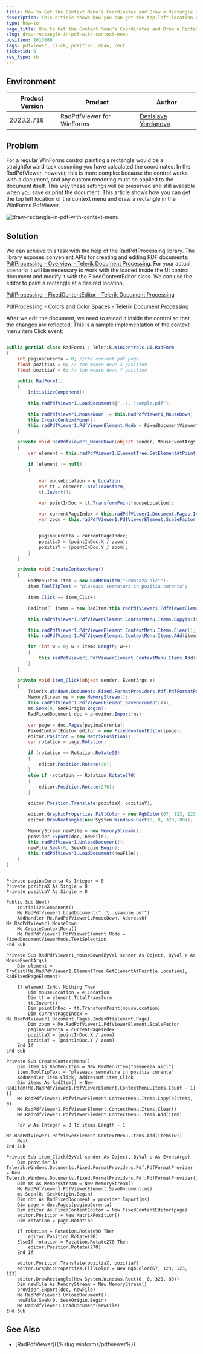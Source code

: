 ```yaml
---
title: How to Get the Context Menu's Coordinates and Draw a Rectangle in PdfViewer 
description: This article shows how you can get the top left location of the context menu and draw a rectangle in the WinForms PdfViewer.
type: how-to
page_title: How to Get the Context Menu's Coordinates and Draw a Rectangle in PdfViewer  
slug: draw-rectangle-in-pdf-with-context-menu
position: 1613686
tags: pdfviewer, click, position, draw, rect
ticketid: 0
res_type: kb
---
```


## Environment
|Product Version|Product|Author|
|----|----|----|
|2023.2.718|RadPdfViewer for WinForms|[Desislava Yordanova](https://www.telerik.com/blogs/author/desislava-yordanova)|

## Problem

For a regular WinForms control painting a rectangle would be a straightforward task assuming you have calculated the coordinates. In the RadPdfViewer, however, this is more complex because the control works with a document, and any custom rendering must be applied to the document itself. This way these settings will be preserved and still available when you save or print the document.
This article shows how you can get the top left location of the context menu and draw a rectangle in the WinForms PdfViewer.

![draw-rectangle-in-pdf-with-context-menu](images/draw-rectangle-in-pdf-with-context-menu.gif)  

## Solution

We can achieve this task with the help of the RadPdfProcessing library. The library exposes convenient APIs for creating and editing PDF documents: [PdfProcessing - Overview - Telerik Document Processing](https://docs.telerik.com/devtools/document-processing/libraries/radpdfprocessing/overview). For your actual scenario it will be necessary to work with the loaded inside the UI control document and modify it with the FixedContentEditor class. We can use the editor to paint a rectangle at a desired location. 

[PdfProcessing - FixedContentEditor - Telerik Document Processing](https://docs.telerik.com/devtools/document-processing/libraries/radpdfprocessing/editing/fixedcontenteditor)

[PdfProcessing - Colors and Color Spaces - Telerik Document Processing](https://docs.telerik.com/devtools/document-processing/libraries/radpdfprocessing/concepts/colors-and-color-spaces)

After we edit the document, we need to reload it inside the control so that the changes are reflected. This is a sample implementation of the context menu item Click event: 


````C#

public partial class RadForm1 : Telerik.WinControls.UI.RadForm
{
    int paginaCurenta = 0; //the current pdf page
    float pozitiaX = 0; // the mouse down X position
    float pozitiaY = 0; // the mouse down Y position

    public RadForm1()
    {
        InitializeComponent();

        this.radPdfViewer1.LoadDocument(@"..\..\sample.pdf");

        this.radPdfViewer1.MouseDown += this.RadPdfViewer1_MouseDown;
        this.CreateContextMenu();
        this.radPdfViewer1.PdfViewerElement.Mode = FixedDocumentViewerMode.TextSelection;
    }

    private void RadPdfViewer1_MouseDown(object sender, MouseEventArgs e)
    {
        var element = this.radPdfViewer1.ElementTree.GetElementAtPoint(e.Location) as RadFixedPageElement;

        if (element != null)
        {

            var mouseLocation = e.Location;
            var tt = element.TotalTransform;
            tt.Invert();

            var pointInDoc = tt.TransformPoint(mouseLocation);

            var currentPageIndex = this.radPdfViewer1.Document.Pages.IndexOf(element.Page);
            var zoom = this.radPdfViewer1.PdfViewerElement.ScaleFactor;


            paginaCurenta = currentPageIndex;
            pozitiaX = (pointInDoc.X / zoom);
            pozitiaY = (pointInDoc.Y / zoom);
        }
    }

    private void CreateContextMenu()
    {
        RadMenuItem item = new RadMenuItem("Semneaza aici");
        item.ToolTipText = "plaseaza semnatura in pozitia curenta";

        item.Click += item_Click;

        RadItem[] items = new RadItem[this.radPdfViewer1.PdfViewerElement.ContextMenu.Items.Count];

        this.radPdfViewer1.PdfViewerElement.ContextMenu.Items.CopyTo(items, 0);

        this.radPdfViewer1.PdfViewerElement.ContextMenu.Items.Clear();
        this.radPdfViewer1.PdfViewerElement.ContextMenu.Items.Add(item);

        for (int w = 0; w < items.Length; w++)
        {
            this.radPdfViewer1.PdfViewerElement.ContextMenu.Items.Add(items[w]);
        }
    }

    private void item_Click(object sender, EventArgs e)
    {
        Telerik.Windows.Documents.Fixed.FormatProviders.Pdf.PdfFormatProvider provider = new Telerik.Windows.Documents.Fixed.FormatProviders.Pdf.PdfFormatProvider();
        MemoryStream ms = new MemoryStream();
        this.radPdfViewer1.PdfViewerElement.SaveDocument(ms);
        ms.Seek(0, SeekOrigin.Begin);
        RadFixedDocument doc = provider.Import(ms);

        var page = doc.Pages[paginaCurenta];
        FixedContentEditor editor = new FixedContentEditor(page);
        editor.Position = new MatrixPosition();
        var rotation = page.Rotation;

        if (rotation == Rotation.Rotate90)
        {
            editor.Position.Rotate(90);
        }
        else if (rotation == Rotation.Rotate270)
        {
            editor.Position.Rotate(270);
        }

        editor.Position.Translate(pozitiaX, pozitiaY);

        editor.GraphicProperties.FillColor = new RgbColor(67, 123, 123, 123);
        editor.DrawRectangle(new System.Windows.Rect(0, 0, 320, 80));

        MemoryStream newFile = new MemoryStream();
        provider.Export(doc, newFile);
        this.radPdfViewer1.UnloadDocument();
        newFile.Seek(0, SeekOrigin.Begin);
        this.radPdfViewer1.LoadDocument(newFile);
    }
}


````
````VB.NET
 
Private paginaCurenta As Integer = 0
Private pozitiaX As Single = 0
Private pozitiaY As Single = 0

Public Sub New()
    InitializeComponent()
    Me.RadPdfViewer1.LoadDocument("..\..\sample.pdf")
    AddHandler Me.RadPdfViewer1.MouseDown, AddressOf Me.RadPdfViewer1_MouseDown
    Me.CreateContextMenu()
    Me.RadPdfViewer1.PdfViewerElement.Mode = FixedDocumentViewerMode.TextSelection
End Sub

Private Sub RadPdfViewer1_MouseDown(ByVal sender As Object, ByVal e As MouseEventArgs)
    Dim element = TryCast(Me.RadPdfViewer1.ElementTree.GetElementAtPoint(e.Location), RadFixedPageElement)

    If element IsNot Nothing Then
        Dim mouseLocation = e.Location
        Dim tt = element.TotalTransform
        tt.Invert()
        Dim pointInDoc = tt.TransformPoint(mouseLocation)
        Dim currentPageIndex = Me.RadPdfViewer1.Document.Pages.IndexOf(element.Page)
        Dim zoom = Me.RadPdfViewer1.PdfViewerElement.ScaleFactor
        paginaCurenta = currentPageIndex
        pozitiaX = (pointInDoc.X / zoom)
        pozitiaY = (pointInDoc.Y / zoom)
    End If
End Sub

Private Sub CreateContextMenu()
    Dim item As RadMenuItem = New RadMenuItem("Semneaza aici")
    item.ToolTipText = "plaseaza semnatura in pozitia curenta"
    AddHandler item.Click, AddressOf item_Click
    Dim items As RadItem() = New RadItem(Me.RadPdfViewer1.PdfViewerElement.ContextMenu.Items.Count - 1) {}
    Me.RadPdfViewer1.PdfViewerElement.ContextMenu.Items.CopyTo(items, 0)
    Me.RadPdfViewer1.PdfViewerElement.ContextMenu.Items.Clear()
    Me.RadPdfViewer1.PdfViewerElement.ContextMenu.Items.Add(item)

    For w As Integer = 0 To items.Length - 1
        Me.RadPdfViewer1.PdfViewerElement.ContextMenu.Items.Add(items(w))
    Next
End Sub

Private Sub item_Click(ByVal sender As Object, ByVal e As EventArgs)
    Dim provider As Telerik.Windows.Documents.Fixed.FormatProviders.Pdf.PdfFormatProvider = New Telerik.Windows.Documents.Fixed.FormatProviders.Pdf.PdfFormatProvider()
    Dim ms As MemoryStream = New MemoryStream()
    Me.RadPdfViewer1.PdfViewerElement.SaveDocument(ms)
    ms.Seek(0, SeekOrigin.Begin)
    Dim doc As RadFixedDocument = provider.Import(ms)
    Dim page = doc.Pages(paginaCurenta)
    Dim editor As FixedContentEditor = New FixedContentEditor(page)
    editor.Position = New MatrixPosition()
    Dim rotation = page.Rotation

    If rotation = Rotation.Rotate90 Then
        editor.Position.Rotate(90)
    ElseIf rotation = Rotation.Rotate270 Then
        editor.Position.Rotate(270)
    End If

    editor.Position.Translate(pozitiaX, pozitiaY)
    editor.GraphicProperties.FillColor = New RgbColor(67, 123, 123, 123)
    editor.DrawRectangle(New System.Windows.Rect(0, 0, 320, 80))
    Dim newFile As MemoryStream = New MemoryStream()
    provider.Export(doc, newFile)
    Me.RadPdfViewer1.UnloadDocument()
    newFile.Seek(0, SeekOrigin.Begin)
    Me.RadPdfViewer1.LoadDocument(newFile)
End Sub

````

## See Also

* [RadPdfViewer]({%slug winforms/pdfviewer%})




